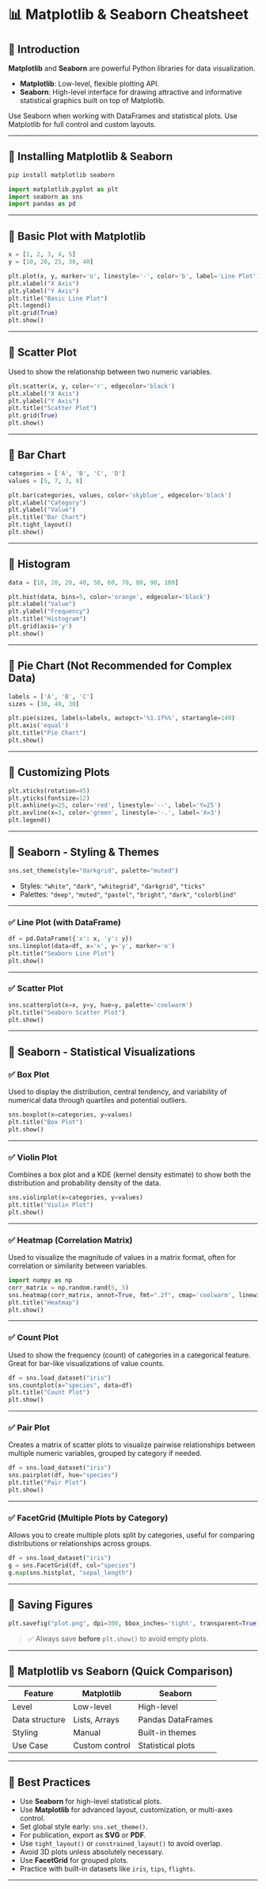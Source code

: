 
# 📊 Matplotlib & Seaborn Cheatsheet

## 🔹 Introduction
**Matplotlib** and **Seaborn** are powerful Python libraries for data visualization.

- **Matplotlib**: Low-level, flexible plotting API.
- **Seaborn**: High-level interface for drawing attractive and informative statistical graphics built on top of Matplotlib.

Use Seaborn when working with DataFrames and statistical plots. Use Matplotlib for full control and custom layouts.

---

## 🔹 Installing Matplotlib & Seaborn
```sh
pip install matplotlib seaborn
```

```python
import matplotlib.pyplot as plt
import seaborn as sns
import pandas as pd
```

---

## 🔹 Basic Plot with Matplotlib
```python
x = [1, 2, 3, 4, 5]
y = [10, 20, 25, 30, 40]

plt.plot(x, y, marker='o', linestyle='-', color='b', label='Line Plot')
plt.xlabel("X Axis")
plt.ylabel("Y Axis")
plt.title("Basic Line Plot")
plt.legend()
plt.grid(True)
plt.show()
```

---

## 🔹 Scatter Plot
Used to show the relationship between two numeric variables.
```python
plt.scatter(x, y, color='r', edgecolor='black')
plt.xlabel("X Axis")
plt.ylabel("Y Axis")
plt.title("Scatter Plot")
plt.grid(True)
plt.show()
```

---

## 🔹 Bar Chart
```python
categories = ['A', 'B', 'C', 'D']
values = [5, 7, 3, 8]

plt.bar(categories, values, color='skyblue', edgecolor='black')
plt.xlabel("Category")
plt.ylabel("Value")
plt.title("Bar Chart")
plt.tight_layout()
plt.show()
```

---

## 🔹 Histogram
```python
data = [10, 20, 20, 40, 50, 60, 70, 80, 90, 100]

plt.hist(data, bins=5, color='orange', edgecolor='black')
plt.xlabel("Value")
plt.ylabel("Frequency")
plt.title("Histogram")
plt.grid(axis='y')
plt.show()
```

---

## 🔹 Pie Chart (Not Recommended for Complex Data)
```python
labels = ['A', 'B', 'C']
sizes = [30, 40, 30]

plt.pie(sizes, labels=labels, autopct='%1.1f%%', startangle=140)
plt.axis('equal')
plt.title("Pie Chart")
plt.show()
```

---

## 🔹 Customizing Plots
```python
plt.xticks(rotation=45)
plt.yticks(fontsize=12)
plt.axhline(y=25, color='red', linestyle='--', label='Y=25')
plt.axvline(x=3, color='green', linestyle='-.', label='X=3')
plt.legend()
```

---

## 🔹 Seaborn - Styling & Themes
```python
sns.set_theme(style="darkgrid", palette="muted")
```

- Styles: `"white"`, `"dark"`, `"whitegrid"`, `"darkgrid"`, `"ticks"`
- Palettes: `"deep"`, `"muted"`, `"pastel"`, `"bright"`, `"dark"`, `"colorblind"`

---

### ✅ Line Plot (with DataFrame)
```python
df = pd.DataFrame({'x': x, 'y': y})
sns.lineplot(data=df, x='x', y='y', marker='o')
plt.title("Seaborn Line Plot")
plt.show()
```

---

### ✅ Scatter Plot

```python
sns.scatterplot(x=x, y=y, hue=y, palette='coolwarm')
plt.title("Seaborn Scatter Plot")
plt.show()
```

---

## 🔹 Seaborn - Statistical Visualizations

### ✅ Box Plot
Used to display the distribution, central tendency, and variability of numerical data through quartiles and potential outliers.
```python
sns.boxplot(x=categories, y=values)
plt.title("Box Plot")
plt.show()
```

---

### ✅ Violin Plot
Combines a box plot and a KDE (kernel density estimate) to show both the distribution and probability density of the data.
```python
sns.violinplot(x=categories, y=values)
plt.title("Violin Plot")
plt.show()
```

---

### ✅ Heatmap (Correlation Matrix)
Used to visualize the magnitude of values in a matrix format, often for correlation or similarity between variables.
```python
import numpy as np
corr_matrix = np.random.rand(5, 5)
sns.heatmap(corr_matrix, annot=True, fmt=".2f", cmap='coolwarm', linewidths=0.5)
plt.title("Heatmap")
plt.show()
```

---

### ✅ Count Plot
Used to show the frequency (count) of categories in a categorical feature. Great for bar-like visualizations of value counts.
```python
df = sns.load_dataset("iris")
sns.countplot(x="species", data=df)
plt.title("Count Plot")
plt.show()
```

---

### ✅ Pair Plot
Creates a matrix of scatter plots to visualize pairwise relationships between multiple numeric variables, grouped by category if needed.

```python
df = sns.load_dataset("iris")
sns.pairplot(df, hue="species")
plt.title("Pair Plot")
plt.show()
```

---

### ✅ FacetGrid (Multiple Plots by Category)
Allows you to create multiple plots split by categories, useful for comparing distributions or relationships across groups.
```python
df = sns.load_dataset("iris")
g = sns.FacetGrid(df, col="species")
g.map(sns.histplot, "sepal_length")
```

---

## 🔹 Saving Figures
```python
plt.savefig("plot.png", dpi=300, bbox_inches='tight', transparent=True)
```

> ✅ Always save **before** `plt.show()` to avoid empty plots.

---

## 🔹 Matplotlib vs Seaborn (Quick Comparison)

| Feature        | Matplotlib     | Seaborn             |
|----------------|----------------|----------------------|
| Level          | Low-level      | High-level           |
| Data structure | Lists, Arrays  | Pandas DataFrames    |
| Styling        | Manual         | Built-in themes      |
| Use Case       | Custom control | Statistical plots    |

---

## 🔹 Best Practices
- Use **Seaborn** for high-level statistical plots.
- Use **Matplotlib** for advanced layout, customization, or multi-axes control.
- Set global style early: `sns.set_theme()`.
- For publication, export as **SVG** or **PDF**.
- Use `tight_layout()` or `constrained_layout()` to avoid overlap.
- Avoid 3D plots unless absolutely necessary.
- Use **FacetGrid** for grouped plots.
- Practice with built-in datasets like `iris`, `tips`, `flights`.

---


